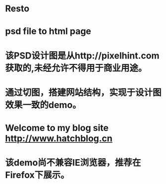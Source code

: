 # Resto
# psd file to html page
# 该PSD设计图是从http://pixelhint.com 获取的,未经允许不得用于商业用途。
# 通过切图，搭建网站结构，实现于设计图效果一致的demo。
# Welcome to my blog site http://www.hatchblog.cn
# 该demo尚不兼容IE浏览器，推荐在Firefox下展示。
